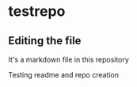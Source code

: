 # testrepo

## Editing the file

It's a markdown file in this repository

Testing readme and repo creation
